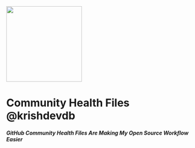 <img src="https://github.com/github.png" height="200">
<h1>Community Health Files @krishdevdb</h1>
<h5>GitHub Community Health Files Are Making My Open Source Workflow Easier</h5>
